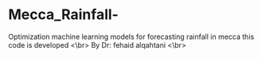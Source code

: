 # Mecca_Rainfall-
Optimization machine learning models for forecasting rainfall in mecca
this code is developed 
<\br> By Dr: fehaid alqahtani <\br>
